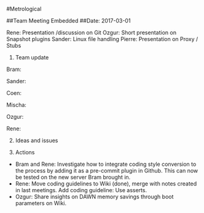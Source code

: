 #Metrological

##Team Meeting Embedded
##Date: 2017-03-01

Rene: Presentation /discussion on Git
Ozgur: Short presentation on Snapshot plugins
Sander: Linux file handling
Pierre: Presentation on Proxy / Stubs

1. Team update

Bram:

Sander:
  
Coen:
  
Mischa:
  
Ozgur:
  
Rene:

2. Ideas and issues

3. Actions
  * Bram and Rene: Investigate how to integrate coding style conversion to the process by adding it as
    a pre-commit plugin in Github. This can now be tested on the new server Bram brought in.
  * Rene: Move coding guidelines to Wiki (done), merge with notes created in last meetings. Add coding guideline: Use asserts.
  * Ozgur: Share insights on DAWN memory savings through boot parameters on Wiki.
  